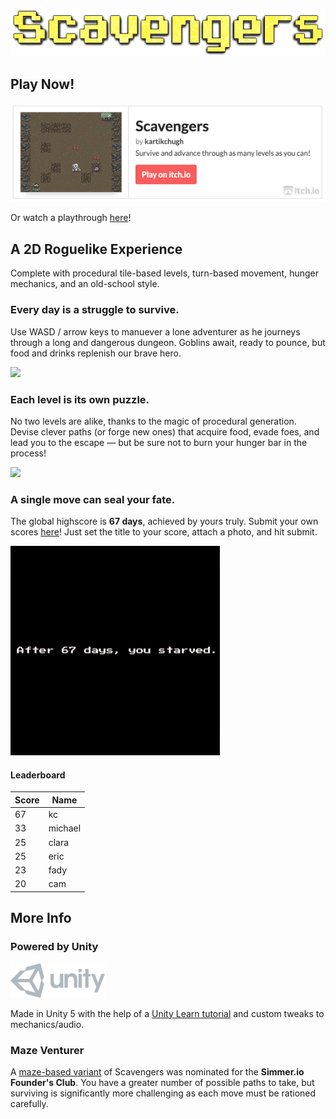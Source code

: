 
![logo](imgs/logo-scavengers.png)

## Play Now!

<a href="https://kartikchugh.itch.io/scavengers">![play](imgs/widget-play.png)</a>

Or watch a playthrough [here](https://www.youtube.com/watch?v=fooLFTT1zDQ)!

## A 2D Roguelike Experience

Complete with procedural tile-based levels, turn-based movement, hunger mechanics, and an old-school style.

### Every day is a struggle to survive. 

Use WASD / arrow keys to manuever a lone adventurer as he journeys through a long and dangerous dungeon. Goblins await, ready to pounce, but food and drinks replenish our brave hero.

<img src="imgs/demo-escaping-HD.gif" width="335">

### Each level is its own puzzle.

No two levels are alike, thanks to the magic of procedural generation. Devise clever paths (or forge new ones) that acquire food, evade foes, and lead you to the escape — but be sure not to burn your hunger bar in the process!

<img src="imgs/demo-mining-HD.gif" width="335">

### A single move can seal your fate.

The global highscore is **67 days**, achieved by yours truly. Submit your own scores [here](https://github.com/KartikChugh/Scavengers/issues/new)! Just set the title to your score, attach a photo, and hit submit.

<img src="imgs/demo-die.png" width="335">

#### Leaderboard
Score|Name
---|---
67|kc
33|michael
25|clara
25|eric
23|fady
20|cam

## More Info

### Powered by Unity
<img src="imgs/logo-unity.png" width="30%">

Made in Unity 5 with the help of a [Unity Learn tutorial](https://learn.unity.com/project/2d-roguelike-tutorial) and custom tweaks to mechanics/audio.

### Maze Venturer

A [maze-based variant](https://simmer.io/@kc7/maze-venturer/) of Scavengers was nominated for the **Simmer.io Founder's Club**. You have a greater number of possible paths to take, but surviving is significantly more challenging as each move must be rationed carefully.
